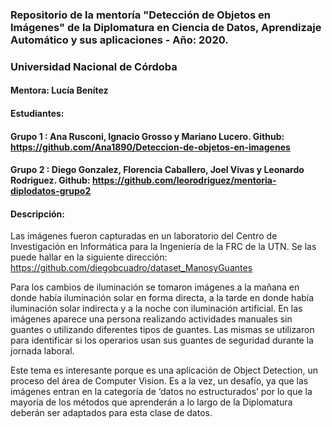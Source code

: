 
### Repositorio de la mentoría "Detección de Objetos en Imágenes" de la Diplomatura en Ciencia de Datos, Aprendizaje Automático y sus aplicaciones - Año: 2020. 
### Universidad Nacional de Córdoba

#### Mentora: Lucía Benítez 

#### Estudiantes: 

####  Grupo 1 : Ana Rusconi, Ignacio Grosso y Mariano Lucero. Github: https://github.com/Ana1890/Deteccion-de-objetos-en-imagenes

####  Grupo 2 : Diego Gonzalez, Florencia Caballero, Joel Vivas y Leonardo Rodriguez. Github: https://github.com/leorodriguez/mentoria-diplodatos-grupo2 


#### Descripción:  

Las imágenes fueron capturadas en un laboratorio del Centro de Investigación en Informática para la Ingeniería de la FRC de la UTN. Se las puede hallar en la siguiente dirección: https://github.com/diegobcuadro/dataset_ManosyGuantes

Para los cambios de iluminación se tomaron imágenes a la mañana en donde había iluminación solar en forma directa, a la tarde en donde había iluminación solar indirecta y a la noche con iluminación artificial. En las imágenes aparece una persona realizando actividades manuales sin guantes o utilizando diferentes tipos de guantes. Las mismas se utilizaron para identificar si los operarios usan sus guantes de seguridad durante la jornada laboral.

Este tema es interesante porque es una aplicación de Object Detection, un proceso del área de Computer Vision. Es a la vez, un desafío, ya que las imágenes entran en la categoría de ‘datos no estructurados’ por lo que la mayoría de los métodos que aprenderán a lo largo de la Diplomatura deberán ser adaptados para esta clase de datos.
